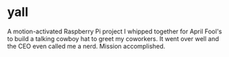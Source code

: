 # yall
A motion-activated Raspberry Pi project I whipped together for April Fool's to build a talking cowboy hat to greet my coworkers. It went over well and the CEO even called me a nerd. Mission accomplished.

